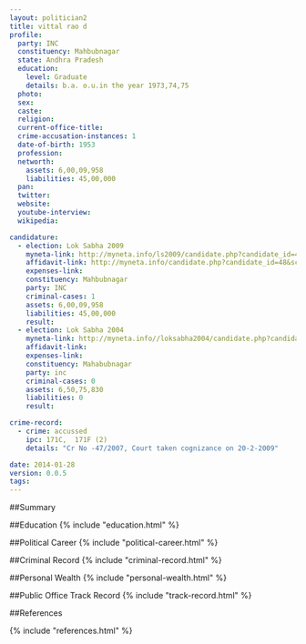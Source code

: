 ```yaml
---
layout: politician2
title: vittal rao d
profile: 
  party: INC
  constituency: Mahbubnagar
  state: Andhra Pradesh
  education: 
    level: Graduate
    details: b.a. o.u.in the year 1973,74,75
  photo: 
  sex: 
  caste: 
  religion: 
  current-office-title: 
  crime-accusation-instances: 1
  date-of-birth: 1953
  profession: 
  networth: 
    assets: 6,00,09,958
    liabilities: 45,00,000
  pan: 
  twitter: 
  website: 
  youtube-interview: 
  wikipedia: 

candidature: 
  - election: Lok Sabha 2009
    myneta-link: http://myneta.info/ls2009/candidate.php?candidate_id=48
    affidavit-link: http://myneta.info/candidate.php?candidate_id=48&scan=original
    expenses-link: 
    constituency: Mahbubnagar 
    party: INC
    criminal-cases: 1
    assets: 6,00,09,958
    liabilities: 45,00,000
    result:  
  - election: Lok Sabha 2004
    myneta-link: http://myneta.info//loksabha2004/candidate.php?candidate_id=135
    affidavit-link: 
    expenses-link: 
    constituency: Mahabubnagar 
    party: inc
    criminal-cases: 0
    assets: 6,50,75,830
    liabilities: 0
    result:  

crime-record: 
  - crime: accussed
    ipc: 171C,  171F (2)
    details: "Cr No -47/2007, Court taken cognizance on 20-2-2009" 

date: 2014-01-28
version: 0.0.5
tags: 
---
```

##Summary


##Education
{% include "education.html" %}


##Political Career
{% include "political-career.html" %}


##Criminal Record
{% include "criminal-record.html" %}


##Personal Wealth
{% include "personal-wealth.html" %}


##Public Office Track Record
{% include "track-record.html" %}


##References


{% include "references.html" %}